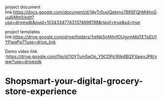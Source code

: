 project document link:https://docs.google.com/document/d/1AyTr0uslQebmx789SFQhM4hnGuu6jMm1/edit?usp=drivesdk&ouid=103433477431374898198&rtpof=true&sd=true
 
project templates link:https://drive.google.com/drive/folders/1reNkSnfAhrfOUgymMaTETpEU1YPwqPq7?usp=drive_link

Demo video link :https://drive.google.com/file/d/1OYTum5eOp_Y9CDPp16Ik4BI2FXawxJP8/view?usp=drivesdk



 # Shopsmart-your-digital-grocery-store-experience
